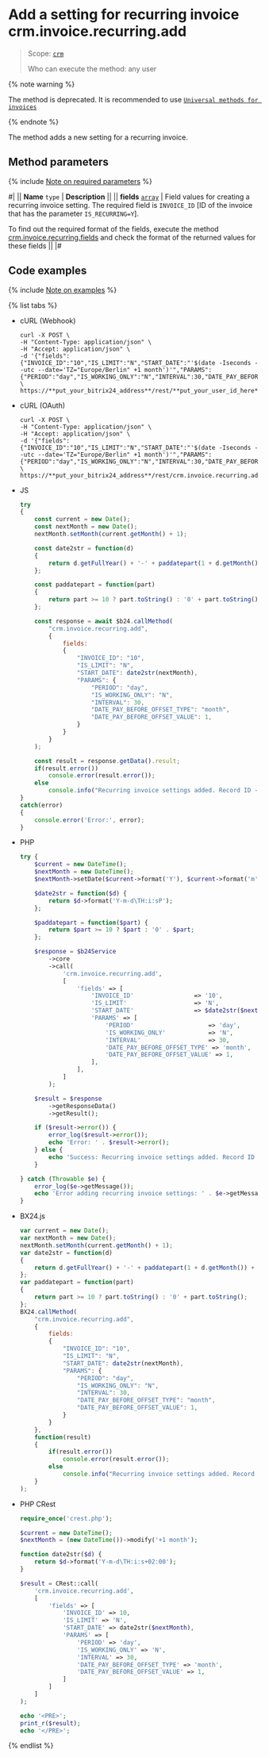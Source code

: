 # Add a setting for recurring invoice crm.invoice.recurring.add

> Scope: [`crm`](../../../scopes/permissions.md)
>
> Who can execute the method: any user

{% note warning %}

The method is deprecated. It is recommended to use [`Universal methods for invoices`](../../universal/invoice.md)

{% endnote %}

The method adds a new setting for a recurring invoice.

## Method parameters

{% include [Note on required parameters](../../../../_includes/required.md) %}

#|
|| **Name**
`type` | **Description** ||
|| **fields**
[`array`](../../../data-types.md) | Field values for creating a recurring invoice setting.
The required field is `INVOICE_ID` [ID of the invoice that has the parameter `IS_RECURRING=Y`]. 

To find out the required format of the fields, execute the method [crm.invoice.recurring.fields](./crm-invoice-recurring-fields.md) and check the format of the returned values for these fields ||
|#

## Code examples

{% include [Note on examples](../../../../_includes/examples.md) %}

{% list tabs %}

- cURL (Webhook)

    ```http
    curl -X POST \
    -H "Content-Type: application/json" \
    -H "Accept: application/json" \
    -d '{"fields":{"INVOICE_ID":"10","IS_LIMIT":"N","START_DATE":"'$(date -Iseconds --utc --date='TZ="Europe/Berlin" +1 month')'","PARAMS":{"PERIOD":"day","IS_WORKING_ONLY":"N","INTERVAL":30,"DATE_PAY_BEFORE_OFFSET_TYPE":"month","DATE_PAY_BEFORE_OFFSET_VALUE":1}}}' \
    https://**put_your_bitrix24_address**/rest/**put_your_user_id_here**/**put_your_webhook_here**/crm.invoice.recurring.add    
    ```

- cURL (OAuth)

    ```http
    curl -X POST \
    -H "Content-Type: application/json" \
    -H "Accept: application/json" \
    -d '{"fields":{"INVOICE_ID":"10","IS_LIMIT":"N","START_DATE":"'$(date -Iseconds --utc --date='TZ="Europe/Berlin" +1 month')'","PARAMS":{"PERIOD":"day","IS_WORKING_ONLY":"N","INTERVAL":30,"DATE_PAY_BEFORE_OFFSET_TYPE":"month","DATE_PAY_BEFORE_OFFSET_VALUE":1}},"auth":"**put_access_token_here**"}' \
    https://**put_your_bitrix24_address**/rest/crm.invoice.recurring.add
    ```

- JS

    ```js
    try
    {
    	const current = new Date();
    	const nextMonth = new Date();
    	nextMonth.setMonth(current.getMonth() + 1);
    
    	const date2str = function(d)
    	{
    		return d.getFullYear() + '-' + paddatepart(1 + d.getMonth()) + '-' + paddatepart(d.getDate()) + 'T' + paddatepart(d.getHours()) + ':' + paddatepart(d.getMinutes()) + ':' + paddatepart(d.getSeconds()) + '+02:00';
    	};
    
    	const paddatepart = function(part)
    	{
    		return part >= 10 ? part.toString() : '0' + part.toString();
    	};
    
    	const response = await $b24.callMethod(
    		"crm.invoice.recurring.add",
    		{
    			fields:
    			{
    				"INVOICE_ID": "10",
    				"IS_LIMIT": "N",
    				"START_DATE": date2str(nextMonth),
    				"PARAMS": {
    					"PERIOD": "day",
    					"IS_WORKING_ONLY": "N",
    					"INTERVAL": 30,
    					"DATE_PAY_BEFORE_OFFSET_TYPE": "month",
    					"DATE_PAY_BEFORE_OFFSET_VALUE": 1,
    				}
    			}
    		}
    	);
    
    	const result = response.getData().result;
    	if(result.error())
    		console.error(result.error());
    	else
    		console.info("Recurring invoice settings added. Record ID - " + result);
    }
    catch(error)
    {
    	console.error('Error:', error);
    }
    ```

- PHP

    ```php
    try {
        $current = new DateTime();
        $nextMonth = new DateTime();
        $nextMonth->setDate($current->format('Y'), $current->format('m') + 1, $current->format('d'));
    
        $date2str = function($d) {
            return $d->format('Y-m-d\TH:i:sP');
        };
    
        $paddatepart = function($part) {
            return $part >= 10 ? $part : '0' . $part;
        };
    
        $response = $b24Service
            ->core
            ->call(
                'crm.invoice.recurring.add',
                [
                    'fields' => [
                        'INVOICE_ID'                 => '10',
                        'IS_LIMIT'                   => 'N',
                        'START_DATE'                 => $date2str($nextMonth),
                        'PARAMS' => [
                            'PERIOD'                     => 'day',
                            'IS_WORKING_ONLY'            => 'N',
                            'INTERVAL'                   => 30,
                            'DATE_PAY_BEFORE_OFFSET_TYPE' => 'month',
                            'DATE_PAY_BEFORE_OFFSET_VALUE' => 1,
                        ],
                    ],
                ]
            );
    
        $result = $response
            ->getResponseData()
            ->getResult();
    
        if ($result->error()) {
            error_log($result->error());
            echo 'Error: ' . $result->error();
        } else {
            echo 'Success: Recurring invoice settings added. Record ID - ' . $result->data();
        }
    
    } catch (Throwable $e) {
        error_log($e->getMessage());
        echo 'Error adding recurring invoice settings: ' . $e->getMessage();
    }
    ```

- BX24.js

    ```js
    var current = new Date();
    var nextMonth = new Date();
    nextMonth.setMonth(current.getMonth() + 1);
    var date2str = function(d)
    {
        return d.getFullYear() + '-' + paddatepart(1 + d.getMonth()) + '-' + paddatepart(d.getDate()) + 'T' + paddatepart(d.getHours()) + ':' + paddatepart(d.getMinutes()) + ':' + paddatepart(d.getSeconds()) + '+02:00';
    };
    var paddatepart = function(part)
    {
        return part >= 10 ? part.toString() : '0' + part.toString();
    };
    BX24.callMethod(
        "crm.invoice.recurring.add",
        {
            fields:
            {
                "INVOICE_ID": "10",
                "IS_LIMIT": "N",
                "START_DATE": date2str(nextMonth),
                "PARAMS": {
                    "PERIOD": "day",
                    "IS_WORKING_ONLY": "N",
                    "INTERVAL": 30,
                    "DATE_PAY_BEFORE_OFFSET_TYPE": "month",
                    "DATE_PAY_BEFORE_OFFSET_VALUE": 1,
                }
            }
        },
        function(result)
        {
            if(result.error())
                console.error(result.error());
            else
                console.info("Recurring invoice settings added. Record ID - " + result.data());
        }
    );
    ```

- PHP CRest

    ```php
    require_once('crest.php');

    $current = new DateTime();
    $nextMonth = (new DateTime())->modify('+1 month');

    function date2str($d) {
        return $d->format('Y-m-d\TH:i:s+02:00');
    }

    $result = CRest::call(
        'crm.invoice.recurring.add',
        [
            'fields' => [
                'INVOICE_ID' => 10,
                'IS_LIMIT' => 'N',
                'START_DATE' => date2str($nextMonth),
                'PARAMS' => [
                    'PERIOD' => 'day',
                    'IS_WORKING_ONLY' => 'N',
                    'INTERVAL' => 30,
                    'DATE_PAY_BEFORE_OFFSET_TYPE' => 'month',
                    'DATE_PAY_BEFORE_OFFSET_VALUE' => 1,
                ]
            ]
        ]
    );

    echo '<PRE>';
    print_r($result);
    echo '</PRE>';
    ```

{% endlist %}